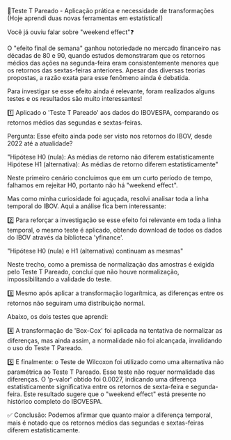 🔬Teste T Pareado - Aplicação prática e necessidade de transformações
(Hoje aprendi duas novas ferramentas em estatística!)

Você já ouviu falar sobre "weekend effect"❓

O "efeito final de semana" ganhou notoriedade no mercado financeiro nas décadas de 80 e 90, quando estudos demonstraram que os retornos médios das ações na segunda-feira eram consistentemente menores que os retornos das sextas-feiras anteriores. Apesar das diversas teorias propostas, a razão exata para esse fenômeno ainda é debatida.

Para investigar se esse efeito ainda é relevante, foram realizados alguns testes e os resultados são muito interessantes!

1️⃣ Aplicado o 'Teste T Pareado' aos dados do IBOVESPA, comparando os retornos médios das segundas e sextas-feiras.

Pergunta: Esse efeito ainda pode ser visto nos retornos do IBOV, desde 2022 até a atualidade?

"Hipótese H0 (nula): As médias de retorno não diferem estatisticamente
Hipótese H1 (alternativa): As médias de retorno diferem estatisticamente"

Neste primeiro cenário concluímos que em um curto período de tempo, falhamos em rejeitar H0, portanto não há "weekend effect". 

Mas como minha curiosidade foi aguçada, resolvi analisar toda a linha temporal do IBOV. Aqui a análise fica bem interessante:

2️⃣ Para reforçar a investigação se esse efeito foi relevante em toda a linha temporal, o mesmo teste é aplicado, obtendo download de todos os dados do IBOV através da biblioteca 'yfinance'.

"Hipótese H0 (nula) e H1 (alternativa) continuam as mesmas"

Neste trecho, como a premissa de normalização das amostras é exigida pelo Teste T Pareado, concluí que não houve normalização, impossibilitando a validade do teste.

3️⃣ Mesmo após aplicar a transformação logarítmica, as diferenças entre os retornos não seguiram uma distribuição normal.

Abaixo, os dois testes que aprendi:

4️⃣ A transformação de 'Box-Cox' foi aplicada na tentativa de normalizar as diferenças, mas ainda assim, a normalidade não foi alcançada, invalidando o uso do Teste T Pareado.

5️⃣ E finalmente: o Teste de Wilcoxon foi utilizado como uma alternativa não paramétrica ao Teste T Pareado. Esse teste não requer normalidade das diferenças. O 'p-valor' obtido foi 0.0027, indicando uma diferença estatisticamente significativa entre os retornos de sexta-feira e segunda-feira. Este resultado sugere que o "weekend effect" está presente no histórico completo do IBOVESPA.

✅ Conclusão: Podemos afirmar que quanto maior a diferença temporal, mais é notado que os retornos médios das segundas e sextas-feiras diferem estatisticamente.
